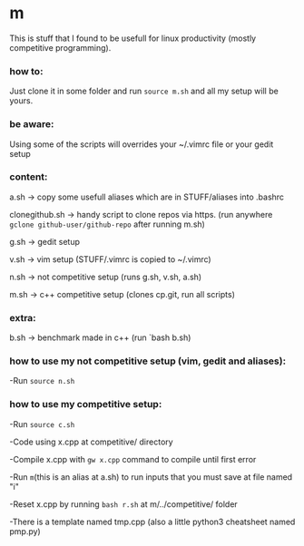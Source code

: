 # m
This is stuff that I found to be usefull for linux productivity (mostly competitive programming).

### how to:
Just clone it in some folder and run `source m.sh` and all my setup will be yours.

### be aware:
Using some of the scripts will overrides your ~/.vimrc file or your gedit setup

### content:
a.sh -> copy some usefull aliases which are in STUFF/aliases into .bashrc

clonegithub.sh -> handy script to clone repos via https. (run anywhere `gclone github-user/github-repo` after running m.sh)

g.sh -> gedit setup

v.sh -> vim setup (STUFF/.vimrc is copied to ~/.vimrc)

n.sh -> not competitive setup (runs g.sh, v.sh, a.sh)

m.sh -> c++ competitive setup (clones cp.git, run all scripts)

### extra:
b.sh -> benchmark made in c++ (run `bash b.sh)


### how to use my not competitive setup (vim, gedit and aliases):
-Run `source n.sh`

### how to use my competitive setup:
-Run `source c.sh` 

-Code using x.cpp at competitive/ directory

-Compile x.cpp with `gw x.cpp` command to compile until first error

-Run `m`(this is an alias at a.sh) to run inputs that you must save at file named "i"

-Reset x.cpp by running `bash r.sh` at m/../competitive/ folder

-There is a template named tmp.cpp (also a little python3 cheatsheet named pmp.py)
